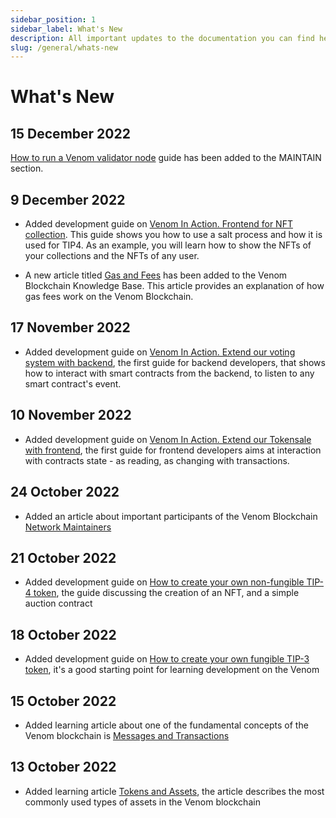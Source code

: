 ```yaml
---
sidebar_position: 1
sidebar_label: What's New
description: All important updates to the documentation you can find here
slug: /general/whats-new
---
```


# What's New

## 15 December 2022

[How to run a Venom validator node](../maintain/01-how-to-become-a-validator.md)
guide has been added to the MAINTAIN section.

## 9 December 2022

* Added development guide on
[Venom In Action. Frontend for NFT collection](../../build/development-guides/how-to-create-your-own-non-fungible-tip-4-token/venom-in-action/frontend-for-nft-collection.md).
This guide shows you how to use a salt process and how it is used for TIP4. As
an example, you will learn how to show the NFTs of your collections and the
NFTs of any user.

* A new article titled [Gas and Fees](../learn/gas-and-fees.md) has been added
to the Venom Blockchain Knowledge Base. This article provides an explanation of
how gas fees work on the Venom Blockchain.

## 17 November 2022

* Added development guide on [Venom In Action. Extend our voting system with backend](../../build/development-guides/developing-of-simple-voting-system/venom-in-action/extend-our-voting-system-with-backend.md),
the first guide for backend developers, that shows how to interact with smart
contracts from the backend, to listen to any smart contract's event.

## 10 November 2022

* Added development guide on [Venom In Action. Extend our Tokensale with frontend](../../build/development-guides/how-to-create-your-own-fungible-tip-3-token/venom-in-action/extend-our-tokensale-with-frontend.md),
the first guide for frontend developers aims at interaction with contracts
state - as reading, as changing with transactions.

## 24 October 2022

* Added an article about important participants of the Venom Blockchain
[Network Maintainers](../maintain/00-network-maintainers.md)

## 21 October 2022

* Added development guide on
[How to create your own non-fungible TIP-4 token](../../build/development-guides/how-to-create-your-own-non-fungible-tip-4-token/non-fungible-tokens-in-venom-network.md),
the guide discussing the creation of an NFT, and a simple auction contract

## 18 October 2022

* Added development guide on [How to create your own fungible TIP-3 token](../../build/development-guides/how-to-create-your-own-fungible-tip-3-token/fungible-tokens-in-venom-network.md), it's a good starting point for learning
development on the Venom

## 15 October 2022

* Added learning article about one of the fundamental concepts of the Venom
blockchain is [Messages and Transactions](../learn/messages-and-transactions.md)

## 13 October 2022

* Added learning article [Tokens and Assets](../learn/tokens-and-assets.md),
the article describes the most commonly used types of assets in the Venom
blockchain
